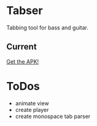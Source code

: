 # Tabser

Tabbing tool for bass and guitar.

## Current

[Get the APK!](releases/tag/latest)

# ToDos

- animate view
- create player
- create monospace tab parser
